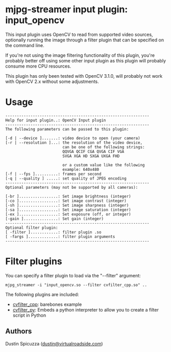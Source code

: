 mjpg-streamer input plugin: input_opencv
========================================

This input plugin uses OpenCV to read from supported video sources, optionally
running the image through a filter plugin that can be specified on the command
line.

If you're not using the image filtering functionality of this plugin, you're
probably better off using some other input plugin as this plugin will probably
consume more CPU resources.

This plugin has only been tested with OpenCV 3.1.0, will probably not work with
OpenCV 2.x without some adjustments.

Usage
=====

```
---------------------------------------------------------------
Help for input plugin..: OpenCV Input plugin
---------------------------------------------------------------
The following parameters can be passed to this plugin:

[-d | --device ].......: video device to open (your camera)
[-r | --resolution ]...: the resolution of the video device,
                         can be one of the following strings:
                         QQVGA QCIF CGA QVGA CIF VGA 
                         SVGA XGA HD SXGA UXGA FHD 
                         
                         or a custom value like the following
                         example: 640x480
[-f | --fps ]..........: frames per second
[-q | --quality ] .....: set quality of JPEG encoding
---------------------------------------------------------------
Optional parameters (may not be supported by all cameras):

[-br ].................: Set image brightness (integer)
[-co ].................: Set image contrast (integer)
[-sh ].................: Set image sharpness (integer)
[-sa ].................: Set image saturation (integer)
[-ex ].................: Set exposure (off, or integer)
[-gain ]...............: Set gain (integer)
---------------------------------------------------------------
Optional filter plugin:
[ -filter ]............: filter plugin .so
[ -fargs ].............: filter plugin arguments
---------------------------------------------------------------
```


Filter plugins
==============

You can specify a filter plugin to load via the "--filter" argument:

    mjpg_streamer -i "input_opencv.so --filter cvfilter_cpp.so" .. 
    
The following plugins are included:

* [cvfilter_cpp](filters/cvfilter_cpp/README.md): barebones example
* [cvfilter_py](filters/cvfilter_py/README.md): Embeds a python interpreter to
  allow you to create a filter script in Python
  
Authors
-------

Dustin Spicuzza (dustin@virtualroadside.com)
